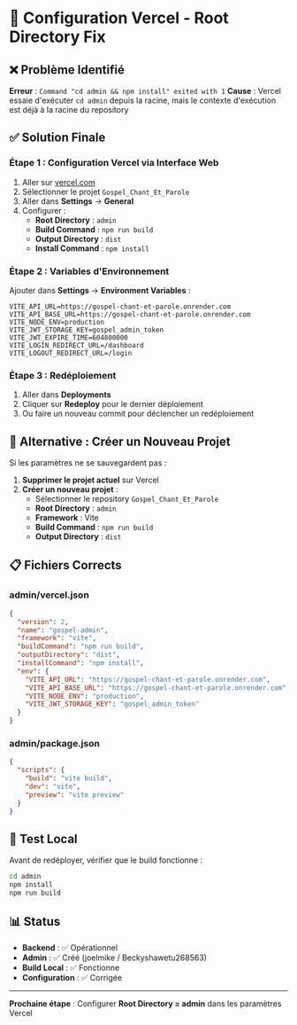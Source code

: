# 🔧 Configuration Vercel - Root Directory Fix

## ❌ Problème Identifié
**Erreur** : `Command "cd admin && npm install" exited with 1`
**Cause** : Vercel essaie d'exécuter `cd admin` depuis la racine, mais le contexte d'exécution est déjà à la racine du repository

## ✅ Solution Finale

### Étape 1 : Configuration Vercel via Interface Web
1. Aller sur [vercel.com](https://vercel.com)
2. Sélectionner le projet `Gospel_Chant_Et_Parole`
3. Aller dans **Settings** → **General**
4. Configurer :
   - **Root Directory** : `admin`
   - **Build Command** : `npm run build`
   - **Output Directory** : `dist`
   - **Install Command** : `npm install`

### Étape 2 : Variables d'Environnement
Ajouter dans **Settings** → **Environment Variables** :
```
VITE_API_URL=https://gospel-chant-et-parole.onrender.com
VITE_API_BASE_URL=https://gospel-chant-et-parole.onrender.com
VITE_NODE_ENV=production
VITE_JWT_STORAGE_KEY=gospel_admin_token
VITE_JWT_EXPIRE_TIME=604800000
VITE_LOGIN_REDIRECT_URL=/dashboard
VITE_LOGOUT_REDIRECT_URL=/login
```

### Étape 3 : Redéploiement
1. Aller dans **Deployments**
2. Cliquer sur **Redeploy** pour le dernier déploiement
3. Ou faire un nouveau commit pour déclencher un redéploiement

## 🎯 Alternative : Créer un Nouveau Projet
Si les paramètres ne se sauvegardent pas :

1. **Supprimer le projet actuel** sur Vercel
2. **Créer un nouveau projet** :
   - Sélectionner le repository `Gospel_Chant_Et_Parole`
   - **Root Directory** : `admin`
   - **Framework** : Vite
   - **Build Command** : `npm run build`
   - **Output Directory** : `dist`

## 📋 Fichiers Corrects

### admin/vercel.json
```json
{
  "version": 2,
  "name": "gospel-admin",
  "framework": "vite",
  "buildCommand": "npm run build",
  "outputDirectory": "dist",
  "installCommand": "npm install",
  "env": {
    "VITE_API_URL": "https://gospel-chant-et-parole.onrender.com",
    "VITE_API_BASE_URL": "https://gospel-chant-et-parole.onrender.com",
    "VITE_NODE_ENV": "production",
    "VITE_JWT_STORAGE_KEY": "gospel_admin_token"
  }
}
```

### admin/package.json
```json
{
  "scripts": {
    "build": "vite build",
    "dev": "vite",
    "preview": "vite preview"
  }
}
```

## 🚀 Test Local
Avant de redéployer, vérifier que le build fonctionne :

```bash
cd admin
npm install
npm run build
```

## 📊 Status
- **Backend** : ✅ Opérationnel
- **Admin** : ✅ Créé (joelmike / Beckyshawetu268563)
- **Build Local** : ✅ Fonctionne
- **Configuration** : ✅ Corrigée

---

**Prochaine étape** : Configurer **Root Directory = admin** dans les paramètres Vercel
